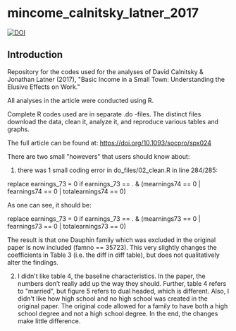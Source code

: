 # mincome_calnitsky_latner_2017

[![DOI](https://doi.org/10.7910/DVN/YQDAEC)](https://doi.org/10.7910/DVN/YQDAEC)

## Introduction

Repository for the codes used for the analyses of David Calnitsky &amp; Jonathan Latner (2017), "Basic Income in a Small Town: Understanding the Elusive Effects on Work."

All analyses in the article were conducted using R. 

Complete R codes used are in separate .do -files.  The distinct files download the data, clean it, analyze it, and reproduce various tables and graphs.

The full article can be found at: https://doi.org/10.1093/socpro/spx024

There are two small "howevers" that users should know about:

1) there was 1 small coding error in do_files/02_clean.R in 
line 284/285:

replace earnings_73 = 0 if earnings_73 == . & (mearnings74 == 0 | fearnings74 == 0 | totalearnings74 == 0)

As one can see, it should be:

replace earnings_73 = 0 if earnings_73 == . & (mearnings73 == 0 | fearnings73 == 0 | totalearnings73 == 0)

The result is that one Dauphin family which was excluded in the original paper is now included (famno == 35723).  This very slightly changes the coefficients in Table 3 (i.e. the diff in diff table), but does not qualitatively alter the findings.

2) I didn't like table 4, the baseline characteristics.  In the paper, the numbers don’t really add up the way they should.  Further, table 4 refers to "married", but figure 5 refers to dual headed, which is different.  Also, I didn't like how high school and no high school was created in the original paper.  The original code allowed for a family to have both a high school degree and not a high school degree.  In the end, the changes make little difference.
